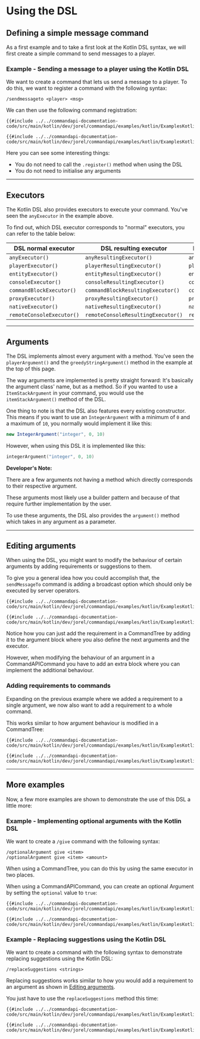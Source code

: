 # Using the DSL

## Defining a simple message command

As a first example and to take a first look at the Kotlin DSL syntax, we will first create a simple command to send messages to a player.

<div class="example">

### Example - Sending a message to a player using the Kotlin DSL

We want to create a command that lets us send a message to a player. To do this, we want to register a command with the following syntax:

```mccmd
/sendmessageto <player> <msg>
```

We can then use the following command registration:

<div class="multi-pre">

```kotlin,CommandTree
{{#include ../../commandapi-documentation-code/src/main/kotlin/dev/jorel/commandapi/examples/kotlin/ExamplesKotlinDSL.kt:kotlindsl1}}
```

```kotlin,CommandAPICommand
{{#include ../../commandapi-documentation-code/src/main/kotlin/dev/jorel/commandapi/examples/kotlin/ExamplesKotlinDSL.kt:kotlindsl2}}
```

</div>

Here you can see some interesting things:

- You do not need to call the `.register()` method when using the DSL
- You do not need to initialise any arguments

</div>

-----

## Executors

The Kotlin DSL also provides executors to execute your command. You've seen the `anyExecutor` in the example above.

To find out, which DSL executor corresponds to "normal" executors, you can refer to the table below:

| DSL normal executor       | DSL resulting executor             | DSL normal execution info      | DSL resulting execution info            | "normal" Executor         |
|---------------------------|------------------------------------|--------------------------------|-----------------------------------------|---------------------------|
| `anyExecutor()`           | `anyResultingExecutor()`           | `anyExecutionInfo()`           | `anyResultingExecutionInfo`             | `executes()`              |
| `playerExecutor()`        | `playerResultingExecutor()`        | `playerExecutionInfo()`        | `playerResultingExecutionInfo()`        | `executesPlayer()`        |
| `entityExecutor()`        | `entityResultingExecutor()`        | `entityExecutionInfo()`        | `entityResultingExecutionInfo()`        | `executesEntity()`        |
| `consoleExecutor()`       | `consoleResultingExecutor()`       | `consoleExecutionInfo()`       | `consoleResultingExecutionInfo()`       | `executesConsole()`       |
| `commandBlockExecutor()`  | `commandBlockResultingExecutor()`  | `commandBlockExecutionInfo()`  | `commandBlockResultingExecutionInfo()`  | `executesCommandBlock()`  |
| `proxyExecutor()`         | `proxyResultingExecutor()`         | `proxyExecutionInfo()`         | `proxyResultingExecutionInfo()`         | `executesProxy()`         |
| `nativeExecutor()`        | `nativeResultingExecutor()`        | `nativeExecutionInfo()`        | `nativeResultingExecutionInfo()`        | `executesNative()`        |
| `remoteConsoleExecutor()` | `remoteConsoleResultingExecutor()` | `remoteConsoleExecutionInfo()` | `remoteConsoleResultingExecutionInfo()` | `executesRemoteConsole()` |

-----

## Arguments

The DSL implements almost every argument with a method. You've seen the `playerArgument()` and the `greedyStringArgument()` method in the example at the top of this page.

The way arguments are implemented is pretty straight forward: It's basically the argument class' name, but as a method. So if you wanted to use a `ItemStackArgument` in your command, you would use the `itemStackArgument()` method of the DSL.

One thing to note is that the DSL also features every existing constructor. This means if you want to use an `IntegerArgument` with a minimum of `0` and a maximum of `10`, you normally would implement it like this:

```java
new IntegerArgument("integer", 0, 10)
```

However, when using this DSL it is implemented like this:

```kotlin
integerArgument("integer", 0, 10)
```

<div class="warning">

**Developer's Note:**

There are a few arguments not having a method which directly corresponds to their respective argument.

These arguments most likely use a builder pattern and because of that require further implementation by the user.

To use these arguments, the DSL also provides the `argument()` method which takes in any argument as a parameter.

</div>

-----

## Editing arguments

When using the DSL, you might want to modify the behaviour of certain arguments by adding requirements or suggestions to them.

To give you a general idea how you could accomplish that, the `sendMessageTo` command is adding a broadcast option which should only be executed by server operators.

<div class="multi-pre">

```kotlin,CommandTree
{{#include ../../commandapi-documentation-code/src/main/kotlin/dev/jorel/commandapi/examples/kotlin/ExamplesKotlinDSL.kt:kotlindsl3}}
```

```kotlin,CommandAPICommand
{{#include ../../commandapi-documentation-code/src/main/kotlin/dev/jorel/commandapi/examples/kotlin/ExamplesKotlinDSL.kt:kotlindsl4}}
```

</div>

Notice how you can just add the requirement in a CommandTree by adding it to the argument block where you also define the next arguments and the executor.

However, when modifying the behaviour of an argument in a CommandAPICommand you have to add an extra block where you can implement the additional behaviour.

### Adding requirements to commands

Expanding on the previous example where we added a requirement to a single argument, we now also want to add a requirement to a whole command.

This works similar to how argument behaviour is modified in a CommandTree:

<div class="multi-pre">

```kotlin,CommandTree
{{#include ../../commandapi-documentation-code/src/main/kotlin/dev/jorel/commandapi/examples/kotlin/ExamplesKotlinDSL.kt:kotlindsl5}}
```

```kotlin,CommandAPICommand
{{#include ../../commandapi-documentation-code/src/main/kotlin/dev/jorel/commandapi/examples/kotlin/ExamplesKotlinDSL.kt:kotlindsl6}}
```

</div>

-----

## More examples

Now, a few more examples are shown to demonstrate the use of this DSL a little more:

<div class="example">

### Example - Implementing optional arguments with the Kotlin DSL

We want to create a `/give` command with the following syntax:

```mccmd
/optionalArgument give <item>
/optionalArgument give <item> <amount>
```

When using a CommandTree, you can do this by using the same executor in two places.

When using a CommandAPICommand, you can create an optional Argument by setting the `optional` value to `true`:

<div class="multi-pre">

```kotlin,CommandTree
{{#include ../../commandapi-documentation-code/src/main/kotlin/dev/jorel/commandapi/examples/kotlin/ExamplesKotlinDSL.kt:kotlindsl7}}
```

```kotlin,CommandAPICommand
{{#include ../../commandapi-documentation-code/src/main/kotlin/dev/jorel/commandapi/examples/kotlin/ExamplesKotlinDSL.kt:kotlindsl8}}
```

</div>

</div>

<div class="example">

### Example - Replacing suggestions using the Kotlin DSL

We want to create a command with the following syntax to demonstrate replacing suggestions using the Kotlin DSL:

```mccmd
/replaceSuggestions <strings>
```

Replacing suggestions works similar to how you would add a requirement to an argument as shown in [Editing arguments](#editing-arguments).

You just have to use the `replaceSuggestions` method this time:

<div class="multi-pre">

```kotlin,CommandTree
{{#include ../../commandapi-documentation-code/src/main/kotlin/dev/jorel/commandapi/examples/kotlin/ExamplesKotlinDSL.kt:kotlindsl9}}
```

```kotlin,CommandAPICommand
{{#include ../../commandapi-documentation-code/src/main/kotlin/dev/jorel/commandapi/examples/kotlin/ExamplesKotlinDSL.kt:kotlindsl10}}
```

</div>

</div>
